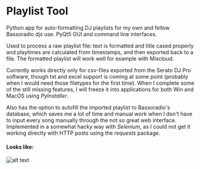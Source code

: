 # Playlist Tool

Python app for auto-formatting DJ playlists for my own and fellow Bassoradio djs use. PyQt5 GUI and command line interfaces.

Used to process a raw playlist file: text is formatted and title cased properly and playtimes are calculated from timestamps, and then exported back to a file. The formatted playlist will work well for example with Mixcloud.

Currently works directly only for csv-files exported from the Serato DJ Pro software, though txt and excel support is coming at some point (probably when I would need those filetypes for the first time).
When I complete some of the still missing features, I will freeze it into applications for both Win and MacOS using _PyInstaller_.

Also has the option to autofill the imported playlist to Bassoradio's database, which saves me a lot of time and manual work when I don't have to input every song manually through the not so great web interface. Implemented in a somewhat hacky way with _Selenium_, as I could not get it working directly with HTTP posts using the _requests_ package.

#### Looks like:
![alt text](https://github.com/Esgrove/playlistTool/blob/master/playlistformatter.png)